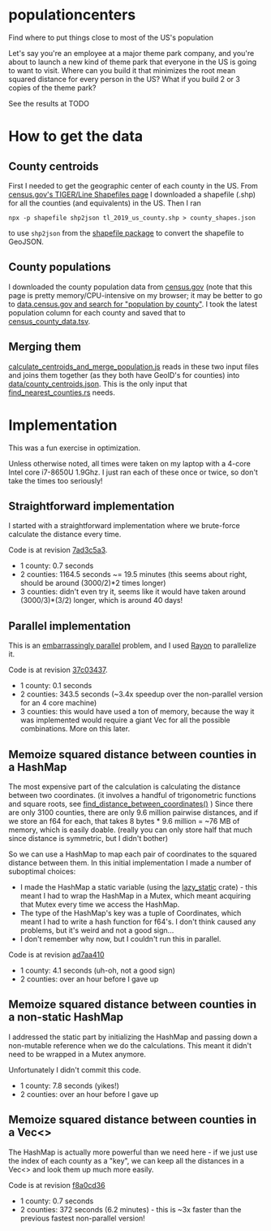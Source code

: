 # populationcenters
Find where to put things close to most of the US's population

Let's say you're an employee at a major theme park company, and you're about to launch a new kind of theme park that everyone in the US is going to want to visit.  Where can you build it that minimizes the root mean squared distance for every person in the US?  What if you build 2 or 3 copies of the theme park?

See the results at TODO

# How to get the data
## County centroids
First I needed to get the geographic center of each county in the US.  From [census.gov's 
TIGER/Line Shapefiles page](https://www.census.gov/cgi-bin/geo/shapefiles/index.php) I downloaded a shapefile (.shp) for all the counties (and equivalents) in the US.  Then I ran
```
npx -p shapefile shp2json tl_2019_us_county.shp > county_shapes.json
```
to use `shp2json` from the [shapefile package](https://github.com/mbostock/shapefile) to convert the shapefile to GeoJSON.

## County populations
I downloaded the county population data from [census.gov](https://data.census.gov/cedsci/table?q=population%20by%20county&g=0100000US.050000&tid=ACSDP5Y2018.DP05&hidePreview=true) (note that this page is pretty memory/CPU-intensive on my browser; it may be better to go to [data.census.gov and search for "population by county"](https://data.census.gov/cedsci/all?q=population%20by%20county&hidePreview=false&tid=ACSDP1Y2018.DP05). I took the latest population column for each county and saved that to [census_county_data.tsv](https://github.com/gregstoll/populationcenters/blob/master/census_county_data.tsv).

## Merging them
[calculate_centroids_and_merge_population.js](https://github.com/gregstoll/populationcenters/blob/master/calculate_centroids_and_merge_population.js) reads in these two input files and joins them together (as they both have GeoID's for counties) into [data/county_centroids.json](https://github.com/gregstoll/populationcenters/blob/master/data/county_centroids.json).  This is the only input that [find_nearest_counties.rs](https://github.com/gregstoll/populationcenters/blob/master/find_nearest_counties.rs) needs.

# Implementation
This was a fun exercise in optimization.

Unless otherwise noted, all times were taken on my laptop with a 4-core Intel core i7-8650U 1.9Ghz.  I just ran each of these once or twice, so don't take the times too seriously!

## Straightforward implementation
I started with a straightforward implementation where we brute-force calculate the distance every time.

Code is at revision [7ad3c5a3](https://github.com/gregstoll/populationcenters/blob/7ad3c5a37e43508f324cd03a6e77760dfef2af9c/find_nearest_counties.rs).

- 1 county: 0.7 seconds
- 2 counties: 1164.5 seconds ~= 19.5 minutes (this seems about right, should be around (3000/2)\*2 times longer)
- 3 counties: didn't even try it, seems like it would have taken around (3000/3)\*(3/2) longer, which is around 40 days!

## Parallel implementation
This is an [embarrassingly parallel](https://en.wikipedia.org/wiki/Embarrassingly_parallel) problem, and I used [Rayon](https://github.com/rayon-rs/rayon) to parallelize it.

Code is at revision [37c03437](https://github.com/gregstoll/populationcenters/blob/37c03437ca92114702dab6e40c2376fdcf102f9c/find_nearest_counties.rs).

- 1 county: 0.1 seconds
- 2 counties: 343.5 seconds (~3.4x speedup over the non-parallel version for an 4 core machine)
- 3 counties: this would have used a ton of memory, because the way it was implemented would require a giant Vec for all the possible combinations.  More on this later.

## Memoize squared distance between counties in a HashMap
The most expensive part of the calculation is calculating the distance between two coordinates.  (it involves a handful of trigonometric functions and square roots, see [find_distance_between_coordinates()](https://github.com/gregstoll/populationcenters/blob/master/find_nearest_counties.rs#L188) )  Since there are only 3100 counties, there are only 9.6 million pairwise distances, and if we store an f64 for each, that takes 8 bytes * 9.6 million = ~76 MB of memory, which is easily doable.  (really you can only store half that much since distance is symmetric, but I didn't bother)

So we can use a HashMap to map each pair of coordinates to the squared distance between them.  In this initial implementation I made a number of suboptimal choices:
- I made the HashMap a static variable (using the [lazy_static](https://lib.rs/crates/lazy_static) crate) - this meant I had to wrap the HashMap in a Mutex, which meant acquiring that Mutex every time we access the HashMap.
- The type of the HashMap's key was a tuple of Coordinates, which meant I had to write a hash function for f64's.  I don't think caused any problems, but it's weird and not a good sign...
- I don't remember why now, but I couldn't run this in parallel.

Code is at revision [ad7aa410](https://github.com/gregstoll/populationcenters/blob/ad7aa4103ea2419bba959ca08f997e4b70bc4c6d/find_nearest_counties.rs)

- 1 county: 4.1 seconds (uh-oh, not a good sign)
- 2 counties: over an hour before I gave up

## Memoize squared distance between counties in a non-static HashMap
I addressed the static part by initializing the HashMap and passing down a non-mutable reference when we do the calculations.  This meant it didn't need to be wrapped in a Mutex anymore.

Unfortunately I didn't commit this code.

- 1 county: 7.8 seconds (yikes!)
- 2 counties: over an hour before I gave up

## Memoize squared distance between counties in a Vec<>
The HashMap is actually more powerful than we need here - if we just use the index of each county as a "key", we can keep all the distances in a Vec<> and look them up much more easily.

Code is at revision [f8a0cd36](https://github.com/gregstoll/populationcenters/blob/f8a0cd36ac03d077c57ccad54bf910351342fcd5/find_nearest_counties.rs)

- 1 county: 0.7 seconds
- 2 counties: 372 seconds (6.2 minutes) - this is ~3x faster than the previous fastest non-parallel version!
